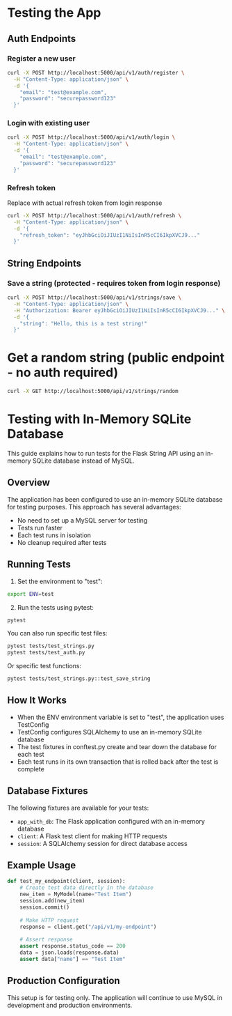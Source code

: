 # Testing the App

## Auth Endpoints

### Register a new user
```bash
curl -X POST http://localhost:5000/api/v1/auth/register \
  -H "Content-Type: application/json" \
  -d '{
    "email": "test@example.com",
    "password": "securepassword123"
  }'
```

### Login with existing user
```bash
curl -X POST http://localhost:5000/api/v1/auth/login \
  -H "Content-Type: application/json" \
  -d '{
    "email": "test@example.com",
    "password": "securepassword123"
  }'
```

### Refresh token

Replace with actual refresh token from login response

```bash
curl -X POST http://localhost:5000/api/v1/auth/refresh \
  -H "Content-Type: application/json" \
  -d '{
    "refresh_token": "eyJhbGciOiJIUzI1NiIsInR5cCI6IkpXVCJ9..."
  }'
```

## String Endpoints

### Save a string (protected - requires token from login response)

```bash
curl -X POST http://localhost:5000/api/v1/strings/save \
  -H "Content-Type: application/json" \
  -H "Authorization: Bearer eyJhbGciOiJIUzI1NiIsInR5cCI6IkpXVCJ9..." \
  -d '{
    "string": "Hello, this is a test string!"
  }'
```

# Get a random string (public endpoint - no auth required)

```bash
curl -X GET http://localhost:5000/api/v1/strings/random
```

# Testing with In-Memory SQLite Database

This guide explains how to run tests for the Flask String API using an
in-memory SQLite database instead of MySQL.

## Overview

The application has been configured to use an in-memory SQLite database for
testing purposes. This approach has several advantages:

- No need to set up a MySQL server for testing
- Tests run faster
- Each test runs in isolation
- No cleanup required after tests

## Running Tests

1. Set the environment to "test":

```bash
export ENV=test
```

2. Run the tests using pytest:

```bash
pytest
```

You can also run specific test files:

```bash
pytest tests/test_strings.py
pytest tests/test_auth.py
```

Or specific test functions:

```bash
pytest tests/test_strings.py::test_save_string
```

## How It Works

- When the ENV environment variable is set to "test", the application uses
TestConfig
- TestConfig configures SQLAlchemy to use an in-memory SQLite database
- The test fixtures in conftest.py create and tear down the database for each
test
- Each test runs in its own transaction that is rolled back after the test is
complete

## Database Fixtures

The following fixtures are available for your tests:

- `app_with_db`: The Flask application configured with an in-memory database
- `client`: A Flask test client for making HTTP requests
- `session`: A SQLAlchemy session for direct database access

## Example Usage

```python
def test_my_endpoint(client, session):
    # Create test data directly in the database
    new_item = MyModel(name="Test Item")
    session.add(new_item)
    session.commit()
    
    # Make HTTP request
    response = client.get("/api/v1/my-endpoint")
    
    # Assert response
    assert response.status_code == 200
    data = json.loads(response.data)
    assert data["name"] == "Test Item"
```

## Production Configuration

This setup is for testing only. The application will continue to use MySQL in
development and production environments.
